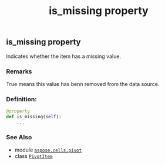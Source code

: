 ﻿---
title: is_missing property
second_title: Aspose.Cells for Python via .NET API References
description: 
type: docs
weight: 100
url: /aspose.cells.pivot/pivotitem/is_missing/
is_root: false
---

## is_missing property


Indicates whether the item has a missing value.

### Remarks 


True means this value has benn removed from the data source.
### Definition:
```python
@property
def is_missing(self):
    ...
```

### See Also
* module [`aspose.cells.pivot`](../../)
* class [`PivotItem`](/cells/python-net/aspose.cells.pivot/pivotitem)
